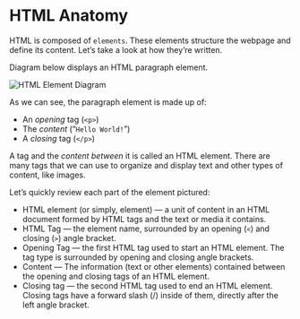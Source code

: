 # HTML Anatomy

HTML is composed of `elements`. These elements structure the webpage and define its content. Let’s take a look at how they’re written.

Diagram below displays an HTML paragraph element.

![HTML Element Diagram](https://s3.amazonaws.com/codecademy-content/courses/learn-html/elements-and-structure/html+lesson+image.svg)

As we can see, the paragraph element is made up of:

* An *opening* tag (`<p>`)
* The *content* (“`Hello World!`”)
* A *closing* tag (`</p>`)

A tag and the *content between* it is called an HTML element. There are many tags that we can use to organize and display text and other types of content, like images.

Let’s quickly review each part of the element pictured:

* HTML element (or simply, element) — a unit of content in an HTML document formed by HTML tags and the text or media it contains.
* HTML Tag — the element name, surrounded by an opening (`<`) and closing (`>`) angle bracket.
* Opening Tag — the first HTML tag used to start an HTML element. The tag type is surrounded by opening and closing angle brackets.
* Content — The information (text or other elements) contained between the opening and closing tags of an HTML element.
* Closing tag — the second HTML tag used to end an HTML element. Closing tags have a forward slash (/) inside of them, directly after the left angle bracket.


